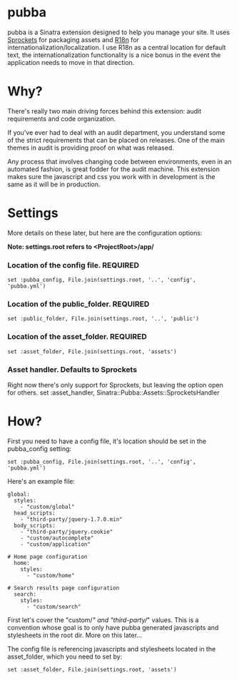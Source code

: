# pubba

pubba is a Sinatra extension designed to help you manage your site. It uses [Sprockets](https://github.com/sstephenson/sprockets) for packaging assets and [R18n](http://r18n.rubyforge.org/) for internationalization/localization. I use R18n as a central location for default text, the internationalization functionality is a nice bonus in the event the application needs to move in that direction.

# Why?

There's really two main driving forces behind this extension: audit requirements and code organization.

If you've ever had to deal with an audit department, you understand some of the strict requirements that can be placed on releases. One of the main themes in audit is providing proof on what was released.

Any process that involves changing code between environments, even in an automated fashion, is great fodder for the audit machine. This extension makes sure the javascript and css you work with in development is the same as it will be in production.

# Settings

More details on these later, but here are the configuration options:

**Note: settings.root refers to \<ProjectRoot\>/app/**

### Location of the config file. **REQUIRED**
    set :pubba_config, File.join(settings.root, '..', 'config', 'pubba.yml')

### Location of the public_folder. **REQUIRED**
    set :public_folder, File.join(settings.root, '..', 'public')

### Location of the asset_folder. **REQUIRED**
    set :asset_folder, File.join(settings.root, 'assets')

### Asset handler. **Defaults to Sprockets**
Right now there's only support for Sprockets, but leaving the option open for others.
    set :asset_handler, Sinatra::Pubba::Assets::SprocketsHandler

# How?

First you need to have a config file, it's location should be set in the pubba_config setting:

    set :pubba_config, File.join(settings.root, '..', 'config', 'pubba.yml')

Here's an example file:

    global:
      styles:
        - "custom/global"
      head_scripts:
        - "third-party/jquery-1.7.0.min"
      body_scripts:
        - "third-party/jquery.cookie"
        - "custom/autocomplete"
        - "custom/application"

    # Home page configuration
      home:
        styles:
          - "custom/home"

    # Search results page configuration
      search:
        styles:
          - "custom/search"

First let's cover the "custom/*" and "third-party/*" values. This is a convention whose goal is to only have pubba generated javascripts and stylesheets in the root dir. More on this later...

The config file is referencing javascripts and stylesheets located in the asset_folder, which you need to set by:

    set :asset_folder, File.join(settings.root, 'assets')
